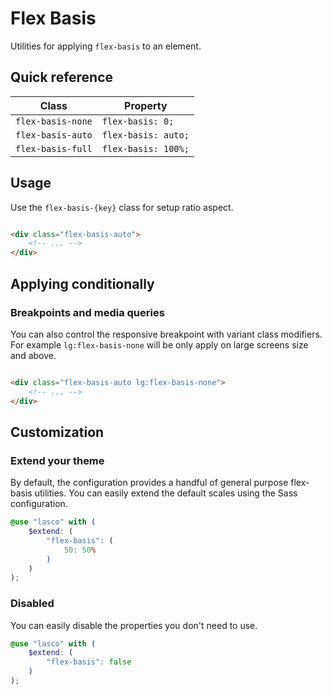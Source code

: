 # Flex Basis

Utilities for applying `flex-basis` to an element.

## Quick reference

| Class             | Property            |
|-------------------|---------------------|
| `flex-basis-none` | `flex-basis: 0;`    |
| `flex-basis-auto` | `flex-basis: auto;` |
| `flex-basis-full` | `flex-basis: 100%;` |

## Usage

Use the `flex-basis-{key}` class for setup ratio aspect.

```html

<div class="flex-basis-auto">
    <!-- ... -->
</div>
```

## Applying conditionally

### Breakpoints and media queries

You can also control the responsive breakpoint with variant class modifiers. For example `lg:flex-basis-none` will be only
apply on large screens size and above.

```html

<div class="flex-basis-auto lg:flex-basis-none">
    <!-- ... -->
</div>
```

## Customization

### Extend your theme

By default, the configuration provides a handful of general purpose flex-basis utilities. You can easily extend the default
scales using the Sass configuration.

```scss
@use "lasco" with (
    $extend: (
        "flex-basis": (
            50: 50%
        )
    )
);
```

### Disabled

You can easily disable the properties you don't need to use.

```scss
@use "lasco" with (
    $extend: (
        "flex-basis": false
    )
);
```
